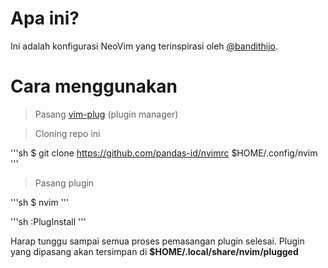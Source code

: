 # Apa ini?

Ini adalah konfigurasi NeoVim yang terinspirasi oleh [@bandithijo](https://github.com/bandithijo/nvimrc).

# Cara menggunakan

> Pasang [vim-plug](https://github.com/junegunn/vim-plug) (plugin manager)

> Cloning repo ini

'''sh
$ git clone https://github.com/pandas-id/nvimrc $HOME/.config/nvim
'''

> Pasang plugin

'''sh
$ nvim
'''

'''sh
:PlugInstall
'''

Harap tunggu sampai semua proses pemasangan plugin selesai.
Plugin yang dipasang akan tersimpan di **$HOME/.local/share/nvim/plugged**
